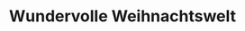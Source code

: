 ---
title: "Wundervolle Weihnachtswelt"
url: /grossweitzschen/wundervolle-weihnachtswelt/
shop: Andenken
---